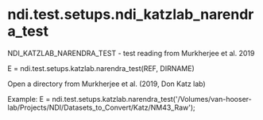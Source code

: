 # ndi.test.setups.ndi_katzlab_narendra_test

  NDI_KATZLAB_NARENDRA_TEST - test reading from Murkherjee et al. 2019
 
  E = ndi.test.setups.katzlab.narendra_test(REF, DIRNAME)
 
  Open a directory from Murkherjee et al. (2019, Don Katz lab)
 
  Example:
    E = ndi.test.setups.katzlab.narendra_test('/Volumes/van-hooser-lab/Projects/NDI/Datasets_to_Convert/Katz/NM43_Raw');
